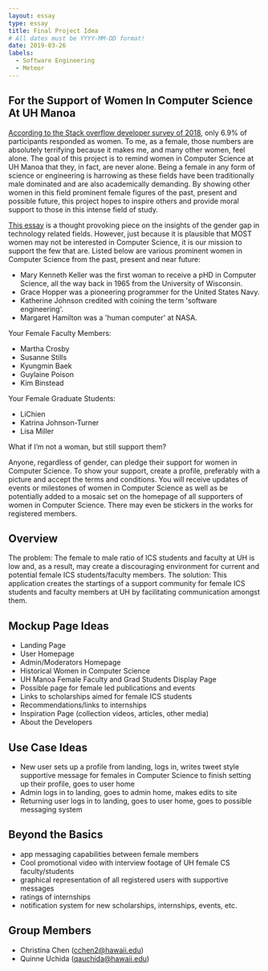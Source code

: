 ```yaml
---
layout: essay
type: essay
title: Final Project Idea
# All dates must be YYYY-MM-DD format!
date: 2019-03-26
labels:
  - Software Engineering
  - Meteor
---
```

## For the Support of Women In Computer Science At UH Manoa
[According to the Stack overflow developer survey of 2018](https://insights.stackoverflow.com/survey/2018/#demographics), only 6.9% of participants responded as women. To me, as a female, those numbers are absolutely terrifying because it makes me, and many other women, feel alone. The goal of this project is to remind women in Computer Science at UH Manoa that they, in fact, are never alone. Being a female in any form of science or engineering is harrowing as these fields have been traditionally male dominated and are also academically demanding. By showing other women in this field prominent female figures of the past, present and possible future, this project hopes to inspire others and provide moral support to those in this intense field of study.

[This essay](https://www.insidehighered.com/news/2018/06/25/lecturers-explanation-gender-gap-computer-science-it-reflect-womens-choices) is a thought provoking piece on the insights of the gender gap in technology related fields. However, just because it is plausible that MOST women may not be interested in Computer Science, it is our mission to support the few that are. Listed below are various prominent women in Computer Science from the past, present and near future:

-  Mary Kenneth Keller was the first woman to receive a pHD in Computer Science, all the way back in 1965 from the University of Wisconsin.
- Grace Hopper was a pioneering programmer for the United States Navy.
- Katherine Johnson credited with coining the term 'software engineering'.
- Margaret Hamilton was a 'human computer' at NASA. 

Your Female Faculty Members:
- Martha Crosby
- Susanne Stills
- Kyungmin Baek
- Guylaine Poison
- Kim Binstead


Your Female Graduate Students:
- LiChien
- Katrina Johnson-Turner
- Lisa Miller


What if I’m not a woman, but still support them?

Anyone, regardless of gender, can pledge their support for women in Computer Science. To show your support, create a profile, preferably with a picture and accept the terms and conditions. You will receive updates of events or milestones of women in Computer Science as well as be potentially added to a mosaic set on the homepage of all supporters of women in Computer Science. There may even be stickers in the works for registered members. 


## Overview
The problem: The female to male ratio of ICS students and faculty at UH is low and, as a result, may create a discouraging environment for current and potential female ICS students/faculty members. 
The solution: This application creates the startings of a support community for female ICS students and faculty members at UH by facilitating communication amongst them. 



## Mockup Page Ideas
- Landing Page
- User Homepage
- Admin/Moderators Homepage
- Historical Women in Computer Science
- UH Manoa Female Faculty and Grad Students Display Page
- Possible page for female led publications and events
- Links to scholarships aimed for female ICS students 
- Recommendations/links to internships
- Inspiration Page (collection videos, articles, other media)
- About the Developers 

## Use Case Ideas
- New user sets up a profile from landing, logs in, writes tweet style supportive message for females in Computer Science to finish setting up their profile, goes to user home
- Admin logs in to landing, goes to admin home, makes edits to site
- Returning user logs in to landing, goes to user home, goes to possible messaging system

## Beyond the Basics 
- app messaging capabilities between female members 
- Cool promotional video with interview footage of UH female CS faculty/students
- graphical representation of all registered users with supportive messages
- ratings of internships
- notification system for new scholarships, internships, events, etc.

## Group Members
- Christina Chen (cchen2@hawaii.edu)
- Quinne Uchida (qauchida@hawaii.edu)
